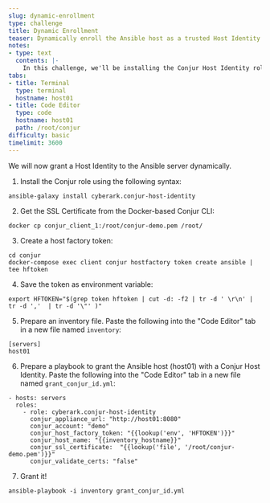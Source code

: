 ```yaml
---
slug: dynamic-enrollment
type: challenge
title: Dynamic Enrollment
teaser: Dynamically enroll the Ansible host as a trusted Host Identity of the Conjur service.
notes:
- type: text
  contents: |-
    In this challenge, we'll be installing the Conjur Host Identity role from Ansible Galaxy and granting our Ansible host dynamically to authenticate to the Conjur service.
tabs:
- title: Terminal
  type: terminal
  hostname: host01
- title: Code Editor
  type: code
  hostname: host01
  path: /root/conjur
difficulty: basic
timelimit: 3600
---
```

We will now grant a Host Identity to the Ansible server dynamically.

1. Install the Conjur role using the following syntax:

```
ansible-galaxy install cyberark.conjur-host-identity
```

2.  Get the SSL Certificate from the Docker-based Conjur CLI:

```
docker cp conjur_client_1:/root/conjur-demo.pem /root/
```

3. Create a host factory token:

```
cd conjur
docker-compose exec client conjur hostfactory token create ansible | tee hftoken
```

4. Save the token as environment variable:

```
export HFTOKEN="$(grep token hftoken | cut -d: -f2 | tr -d ' \r\n' | tr -d ','  | tr -d '\"' )"
```

5. Prepare an inventory file. Paste the following into the "Code Editor" tab in a new file named `inventory`:
 
```
[servers]
host01
```

6. Prepare a playbook to grant the Ansible host (host01) with a Conjur Host Identity. Paste the following into the "Code Editor" tab in a new file named `grant_conjur_id.yml`:

```
- hosts: servers
  roles:
    - role: cyberark.conjur-host-identity
      conjur_appliance_url: "http://host01:8080"
      conjur_account: "demo"
      conjur_host_factory_token: "{{lookup('env', 'HFTOKEN')}}"
      conjur_host_name: "{{inventory_hostname}}"
      conjur_ssl_certificate:  "{{lookup('file', '/root/conjur-demo.pem')}}"
      conjur_validate_certs: "false"
```

7. Grant it!

```
ansible-playbook -i inventory grant_conjur_id.yml
```